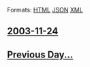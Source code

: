 
Formats: [HTML](2003/11/24/index.html)  [JSON](2003/11/24/index.json)  [XML](2003/11/24/index.xml)  

## [2003-11-24](/news/2003/11/24/index.md)

## [Previous Day...](/news/2003/11/23/index.md)

